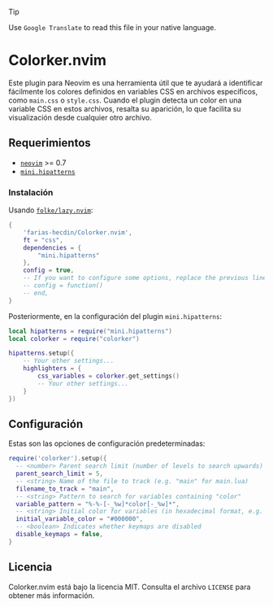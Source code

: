 > [!TIP]
> Use `Google Translate` to read this file in your native language.

# Colorker.nvim

Este plugin para Neovim es una herramienta útil que te ayudará a identificar fácilmente los colores definidos en variables CSS en archivos específicos, como `main.css` o `style.css`. Cuando el plugin detecta un color en una variable CSS en estos archivos, resalta su aparición, lo que facilita su visualización desde cualquier otro archivo.

## Requerimientos

* [`neovim`](https://github.com/neovim/neovim) >= 0.7
* [`mini.hipatterns`](https://github.com/echasnovski/mini.hipatterns)

### Instalación

Usando [`folke/lazy.nvim`](https://github.com/folke/lazy.nvim):

```lua
{
    'farias-hecdin/Colorker.nvim',
    ft = "css",
    dependencies = {
        "mini.hipatterns"
    },
    config = true,
    -- If you want to configure some options, replace the previous line with:
    -- config = function()
    -- end,
}
```

Posteriormente, en la configuración del plugin `mini.hipatterns`:

```lua
local hipatterns = require("mini.hipatterns")
local colorker = require("colorker")

hipatterns.setup({
    -- Your other settings...
    highlighters = {
        css_variables = colorker.get_settings()
        -- Your other settings...
    }
})
```

## Configuración

Estas son las opciones de configuración predeterminadas:

```lua
require('colorker').setup({
  -- <number> Parent search limit (number of levels to search upwards)
  parent_search_limit = 5,
  -- <string> Name of the file to track (e.g. "main" for main.lua)
  filename_to_track = "main",
  -- <string> Pattern to search for variables containing "color"
  variable_pattern = "%-%-[-_%w]*color[-_%w]*",
  -- <string> Initial color for variables (in hexadecimal format, e.g. "#000000" for black)
  initial_variable_color = "#000000",
  -- <boolean> Indicates whether keymaps are disabled
  disable_keymaps = false,
}
```

## Licencia

Colorker.nvim está bajo la licencia MIT. Consulta el archivo `LICENSE` para obtener más información.
